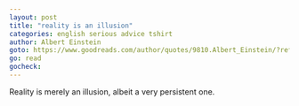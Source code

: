 ```yaml
---
layout: post
title: "reality is an illusion"
categories: english serious advice tshirt
author: Albert Einstein
goto: https://www.goodreads.com/author/quotes/9810.Albert_Einstein/?ref=speak.junglestar.org
go: read
gocheck:
---
```

Reality is merely an illusion, albeit a very persistent one.

